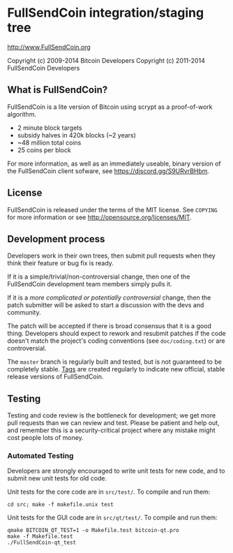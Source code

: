 FullSendCoin integration/staging tree
================================

http://www.FullSendCoin.org

Copyright (c) 2009-2014 Bitcoin Developers
Copyright (c) 2011-2014 FullSendCoin Developers

What is FullSendCoin?
----------------

FullSendCoin is a lite version of Bitcoin using scrypt as a proof-of-work algorithm.
 - 2 minute block targets
 - subsidy halves in 420k blocks (~2 years)
 - ~48 million total coins
 - 25 coins per block

For more information, as well as an immediately useable, binary version of
the FullSendCoin client sofware, see https://discord.gg/S9URvrBHbm.

License
-------

FullSendCoin is released under the terms of the MIT license. See `COPYING` for more
information or see http://opensource.org/licenses/MIT.

Development process
-------------------

Developers work in their own trees, then submit pull requests when they think
their feature or bug fix is ready.

If it is a simple/trivial/non-controversial change, then one of the FullSendCoin
development team members simply pulls it.

If it is a *more complicated or potentially controversial* change, then the patch
submitter will be asked to start a discussion with the devs and community.

The patch will be accepted if there is broad consensus that it is a good thing.
Developers should expect to rework and resubmit patches if the code doesn't
match the project's coding conventions (see `doc/coding.txt`) or are
controversial.

The `master` branch is regularly built and tested, but is not guaranteed to be
completely stable. [Tags](https://github.com/FullSendCoin-project/FullSendCoin/tags) are created
regularly to indicate new official, stable release versions of FullSendCoin.

Testing
-------

Testing and code review is the bottleneck for development; we get more pull
requests than we can review and test. Please be patient and help out, and
remember this is a security-critical project where any mistake might cost people
lots of money.

### Automated Testing

Developers are strongly encouraged to write unit tests for new code, and to
submit new unit tests for old code.

Unit tests for the core code are in `src/test/`. To compile and run them:

    cd src; make -f makefile.unix test

Unit tests for the GUI code are in `src/qt/test/`. To compile and run them:

    qmake BITCOIN_QT_TEST=1 -o Makefile.test bitcoin-qt.pro
    make -f Makefile.test
    ./FullSendCoin-qt_test

